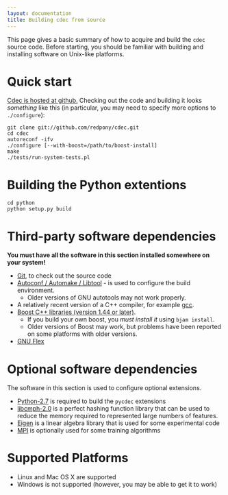 ```yaml
---
layout: documentation
title: Building cdec from source
---
```

This page gives a basic summary of how to acquire and build the `cdec` source code.  Before starting, you should be familiar with building and installing software on Unix-like platforms.

# Quick start
[Cdec is hosted at github.](http://github.com/redpony/cdec) Checking out the code and building it looks *something* like this (in particular, you may need to specify more options to `./configure`):

    git clone git://github.com/redpony/cdec.git
    cd cdec
    autoreconf -ifv
    ./configure [--with-boost=/path/to/boost-install]
    make
    ./tests/run-system-tests.pl

# Building the Python extentions

    cd python
    python setup.py build

# Third-party software dependencies
**You must have all the software in this section installed somewhere on your system!**

- [Git](http://git-scm.com/), to check out the source code
- [Autoconf / Automake / Libtool](http://www.gnu.org/software/autoconf/) - is used to configure the build environment.
    - Older versions of GNU autotools may not work properly.
- A relatively recent version of a C++ compiler, for example [gcc](http://gcc.gnu.org/).
- [Boost C++ libraries (version 1.44 or later)](http://www.boost.org/).
    - If you build your own boost, you _must install it_ using `bjam install`.
    - Older versions of Boost may work, but problems have been reported on some platforms with older versions.
- [GNU Flex](http://flex.sourceforge.net/)

# Optional software dependencies
The software in this section is used to configure optional extensions.

- [Python-2.7](http://docs.python.org/) is required to build the `pycdec` extensions
- [libcmph-2.0](http://cmph.sourceforge.net/) is a perfect hashing function library that can be used to reduce the memory required to represented large numbers of features.
- [Eigen](http://eigen.tuxfamily.org) is a linear algebra library that is used for some experimental code
- [MPI](http://www.mpi-forum.org/) is optionally used for some training algorithms

# Supported Platforms
- Linux and Mac OS X are supported
- Windows is not supported (however, you may be able to get it to work)

